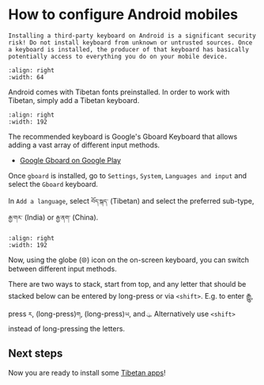 # How to configure Android mobiles


```{warning}
Installing a third-party keyboard on Android is a significant security risk! Do not install keyboard from unknown or untrusted sources. Once a keyboard is installed, the producer of that keyboard has basically potentially access to everything you do on your mobile device.
```

```{image} Images/gboard.jpg
:align: right
:width: 64
```

Android comes with Tibetan fonts preinstalled. In order to work with Tibetan, simply add a Tibetan keyboard.

```{image} Images/gboard_config.jpg
:align: right
:width: 192
```

The recommended keyboard is Google's Gboard Keyboard that allows adding a vast array of different input methods.

- [Google Gboard on Google Play](https://play.google.com/store/apps/details?id=com.google.android.inputmethod.latin&hl=en&gl=US)

Once `gboard` is installed, go to `Settings`, `System`, `Languages and input` and select the `Gboard` keyboard.

In `Add a language`, select `བོད་སྐད་` (Tibetan) and select the preferred sub-type, `རྒྱ་གར་` (India) or `རྒྱ་ནག་` (China).

```{image} Images/gboard_keyboard.jpg
:align: right
:width: 192
```
Now, using the globe (🌐) icon on the on-screen keyboard, you can switch between different input methods.

There are two ways to stack, start from top, and any letter that should be stacked below can be entered by long-press or via `<shift>`. E.g. to enter རྒྱུ, press `ར`, (long-press)`ག`, (long-press)`ཡ`, and `ུ`. Alternatively use `<shift>` instead of long-pressing the letters.

## Next steps

Now you are ready to install some [Tibetan apps](apps_android.md)!
